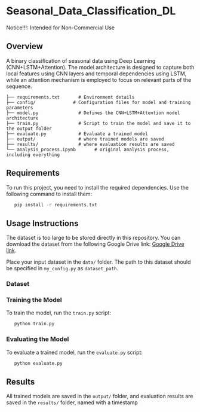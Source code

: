 # Seasonal_Data_Classification_DL

Notice!!!: Intended for Non-Commercial Use  

## Overview

A binary classification of seasonal data using Deep Learning (CNN+LSTM+Attention).
The model architecture is designed to capture both local features using CNN layers and temporal dependencies using LSTM, while an attention mechanism is employed to focus on relevant parts of the sequence.


```plaintext
├── requirements.txt       # Environment details
├── config/              # Configuration files for model and training parameters
├── model.py               # Defines the CNN+LSTM+Attention model architecture
├── train.py               # Script to train the model and save it to the output folder
├── evaluate.py            # Evaluate a trained model
├── output/                # where trained models are saved
├── results/               # where evaluation results are saved
└── analysis_process.ipynb       # original analysis process, including everything
```

## Requirements

To run this project, you need to install the required dependencies. Use the following command to install them:


```sh
   pip install -r requirements.txt
   ```


## Usage Instructions

The dataset is too large to be stored directly in this repository. You can download the dataset from the following Google Drive link: [Google Drive link](https://drive.google.com/file/d/1tCCQx9c1BHlGrhriokhgtXoMlV7lEZxM/view?usp=sharing).

Place your input dataset in the `data/` folder. The path to this dataset should be specified in `my_config.py` as `dataset_path`.

### Dataset


### Training the Model

To train the model, run the `train.py` script:

```sh
   python train.py
```
### Evaluating the Model

To evaluate a trained model, run the `evaluate.py` script:

```sh
   python evaluate.py
```

## Results

All trained models are saved in the `output/` folder, and evaluation results are saved in the `results/` folder, named with a timestamp

